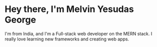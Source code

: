 # Hey there, I'm Melvin Yesudas George
I'm from India, and I'm a Full-stack web developer on the MERN stack. I really love learning new frameworks and creating web apps.

